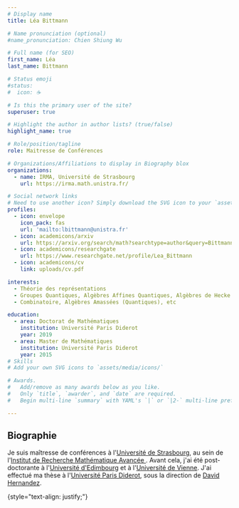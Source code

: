 ```yaml
---
# Display name
title: Léa Bittmann

# Name pronunciation (optional)
#name_pronunciation: Chien Shiung Wu

# Full name (for SEO)
first_name: Léa
last_name: Bittmann

# Status emoji
#status:
#  icon: ☕️

# Is this the primary user of the site?
superuser: true

# Highlight the author in author lists? (true/false)
highlight_name: true

# Role/position/tagline
role: Maitresse de Conférences

# Organizations/Affiliations to display in Biography blox
organizations:
  - name: IRMA, Université de Strasbourg
    url: https://irma.math.unistra.fr/

# Social network links
# Need to use another icon? Simply download the SVG icon to your `assets/media/icons/` folder.
profiles:
  - icon: envelope
    icon_pack: fas
    url: 'mailto:lbittmann@unistra.fr'
  - icon: academicons/arxiv
    url: https://arxiv.org/search/math?searchtype=author&query=Bittmann%2C+L
  - icon: academicons/researchgate
    url: https://www.researchgate.net/profile/Lea_Bittmann
  - icon: academicons/cv
    link: uploads/cv.pdf

interests:
  - Théorie des représentations
  - Groupes Quantiques, Algèbres Affines Quantiques, Algèbres de Hecke (Doublement) Affines, etc
  - Combinatoire, Algèbres Amassées (Quantiques), etc

education:
  - area: Doctorat de Mathématiques
    institution: Université Paris Diderot
    year: 2019
  - area: Master de Mathématiques
    institution: Université Paris Diderot
    year: 2015
# Skills
# Add your own SVG icons to `assets/media/icons/`

# Awards.
#   Add/remove as many awards below as you like.
#   Only `title`, `awarder`, and `date` are required.
#   Begin multi-line `summary` with YAML's `|` or `|2-` multi-line prefix and indent 2 spaces below.

---
```


## Biographie

Je suis maîtresse de conférences à l'[Université de Strasbourg](https://www.unistra.fr/), au sein de l'[Institut de Recherche Mathématique Avancée ](https://irma.math.unistra.fr/).
Avant cela, j'ai été post-doctorante à l'[Université d'Edimbourg](https://hodge.maths.ed.ac.uk/tiki/Welcome) et  à l'[Université de Vienne](https://mathematik.univie.ac.at/en/). J'ai effectué ma thèse à l'[Université Paris Diderot](https://u-paris.fr/en/), sous la direction de [David Hernandez](https://webusers.imj-prg.fr/~david.hernandez/).

{style="text-align: justify;"}

